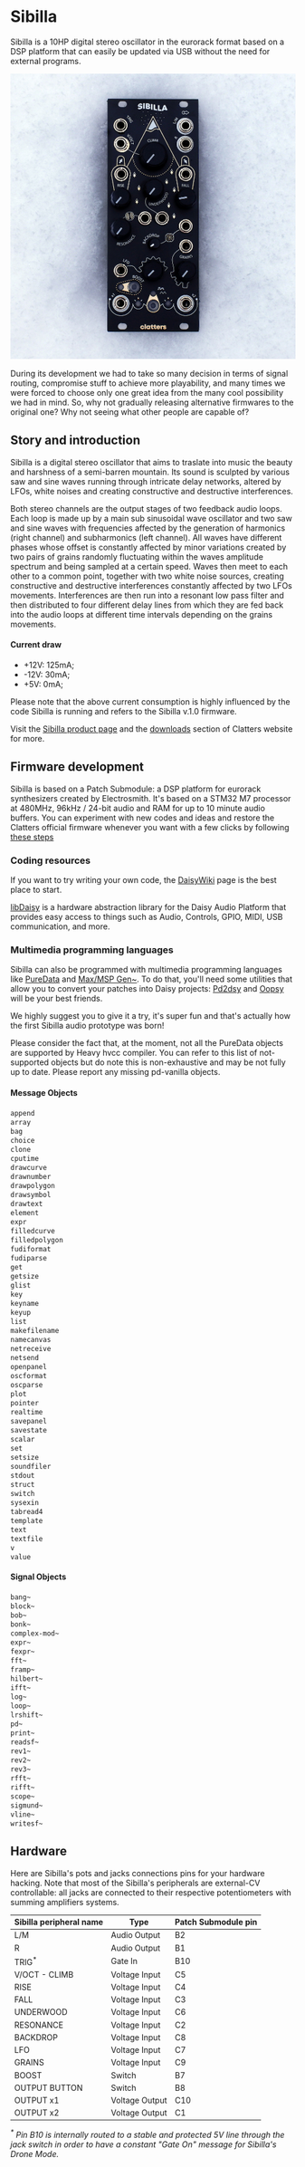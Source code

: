 # Sibilla

Sibilla is a 10HP digital stereo oscillator in the eurorack format based on a DSP platform that can easily be updated via USB without the need for external programs. 

![Sibilla](Sibilla_1.1.jpg)

During its development we had to take so many decision in terms of signal routing, compromise stuff to achieve more playability, and many times we were forced to choose only one great idea from the many cool possibility we had in mind. So, why not gradually releasing alternative firmwares to the original one? Why not seeing what other people are capable of?

## Story and introduction

Sibilla is a digital stereo oscillator that aims to traslate into music the beauty and harshness of a semi-barren mountain. Its sound is sculpted by various saw and sine waves running through intricate delay networks, altered by LFOs, white noises and creating constructive and destructive interferences.

Both stereo channels are the output stages of two feedback audio loops.
Each loop is made up by a main sub sinusoidal wave oscillator and two saw and sine waves with frequencies affected by the generation of harmonics (right channel) and subharmonics (left channel). All waves have different phases whose offset is constantly affected by minor variations created by two pairs of grains randomly fluctuating within the waves amplitude spectrum and being sampled at a certain speed.
Waves then meet to each other to a common point, together with two white noise sources, creating constructive and destructive interferences constantly affected by two LFOs movements.
Interferences are then run into a resonant low pass filter and then distributed to four different delay lines from which they are fed back into the audio loops at different time intervals depending on the grains movements.

#### Current draw
- +12V: 125mA;
- -12V: 30mA;
- +5V: 0mA;

Please note that the above current consumption is highly influenced by the code Sibilla is running and refers to the Sibilla v.1.0 firmware.

Visit the [Sibilla product page](https://clattersmachines.com/prodotto/sibilla/) and the [downloads](https://clattersmachines.com/users-manual/) section of Clatters website for more.

## Firmware development

Sibilla is based on a Patch Submodule: a DSP platform for eurorack synthesizers created by Electrosmith. 
It's based on a STM32 M7 processor at 480MHz, 96kHz / 24-bit audio and RAM for up to 10 minute audio buffers.
You can experiment with new codes and ideas and restore the Clatters official firmware whenever you want with a few clicks by following [these steps](https://github.com/Clatters/Sibilla/blob/main/Official%20firmwares/README.md#update-your-sibilla)

### Coding resources

If you want to try writing your own code, the [DaisyWiki](https://github.com/Clatters/DaisyWiki) page is the best place to start.

[libDaisy](https://github.com/Clatters/libDaisy) is a hardware abstraction library for the Daisy Audio Platform that provides easy access to things such as Audio, Controls, GPIO, MIDI, USB communication, and more.

### Multimedia programming languages

Sibilla can also be programmed with multimedia programming languages like [PureData](https://puredata.info/) and [Max/MSP Gen~](https://cycling74.com/products/max).
To do that, you'll need some utilities that allow you to convert your patches into Daisy projects: 
[Pd2dsy](https://github.com/Clatters/pd2dsy) and [Oopsy](https://github.com/Clatters/oopsy) will be your best friends.

We highly suggest you to give it a try, it's super fun and that's actually how the first Sibilla audio prototype was born!

Please consider the fact that, at the moment, not all the PureData objects are supported by Heavy hvcc compiler. You can refer to this list of not-supported objects but do note this is non-exhaustive and may be not fully up to date. Please report any missing pd-vanilla objects.

#### Message Objects

```list
append
array
bag
choice
clone
cputime
drawcurve
drawnumber
drawpolygon
drawsymbol
drawtext
element
expr
filledcurve
filledpolygon
fudiformat
fudiparse
get
getsize
glist
key
keyname
keyup
list
makefilename
namecanvas
netreceive
netsend
openpanel
oscformat
oscparse
plot
pointer
realtime
savepanel
savestate
scalar
set
setsize
soundfiler
stdout
struct
switch
sysexin
tabread4
template
text
textfile
v
value
```

#### Signal Objects

```list
bang~
block~
bob~
bonk~
complex-mod~
expr~
fexpr~
fft~
framp~
hilbert~
ifft~
log~
loop~
lrshift~
pd~
print~
readsf~
rev1~
rev2~
rev3~
rfft~
rifft~
scope~
sigmund~
vline~
writesf~
```
## Hardware

Here are Sibilla's pots and jacks connections pins for your hardware hacking. Note that most of the Sibilla's peripherals are external-CV controllable: all jacks are connected to their respective potentiometers with summing amplifiers systems.

| Sibilla peripheral name  | Type | Patch Submodule pin |
| --- | --- | --- |
| L/M | Audio Output | B2 |
| R | Audio Output | B1 |
| TRIG<sup>*</sup> | Gate In | B10 |
| V/OCT - CLIMB | Voltage Input | C5 |
| RISE | Voltage Input | C4 |
| FALL | Voltage Input | C3 |
| UNDERWOOD | Voltage Input | C6 |
| RESONANCE | Voltage Input | C2 |
| BACKDROP | Voltage Input | C8 |
| LFO | Voltage Input | C7 |
| GRAINS | Voltage Input | C9 |
| BOOST | Switch | B7 |
| OUTPUT BUTTON | Switch | B8 |
| OUTPUT x1 | Voltage Output | C10 |
| OUTPUT x2 | Voltage Output | C1 |

_<sup>*</sup> Pin B10 is internally routed to a stable and protected 5V line through the jack switch in order to have a constant "Gate On" message for Sibilla's Drone Mode._
